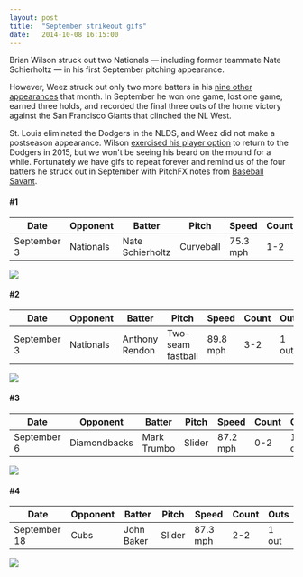 ```yaml
---
layout: post
title:  "September strikeout gifs"
date:   2014-10-08 16:15:00
---
```


Brian Wilson struck out two Nationals &mdash; including former teammate Nate Schierholtz &mdash; in his first September pitching appearance.

However, Weez struck out only two more batters in his [nine other appearances](http://www.baseball-reference.com/players/gl.cgi?id=wilsobr01&t=p&year=2014&share=0.86#385-394-sum:pitching_gamelogs) that month. In September he won one game, lost one game, earned three holds, and recorded the final three outs of the home victory against the San Francisco Giants that clinched the NL West.

St. Louis eliminated the Dodgers in the NLDS, and Weez did not make a postseason appearance. Wilson [exercised his player option](http://www.mlbdailydish.com/2014/10/8/6946523/brian-wilson-exercises-player-option-for-2015-dodgers) to return to the Dodgers in 2015, but we won't be seeing his beard on the mound for a while. Fortunately we have gifs to repeat forever and remind us of the four batters he struck out in September with PitchFX notes from [Baseball Savant](http://baseballsavant.com/pitchfx_search.php?hfPT=&hfZ=&hfGT=R%7C&hfPR=&hfAB=28%7C29%7C&ddlStadium=&hfBB=&hfHL=&pid%5B%5D=451216&hfCount=&ddlYear=2014&ddlPlayer=pitcher&ddlMin=0&ddlPitcherHand=&ddlBatterHand=&ddlVGT=&ddlVLT=&ddlDistGT=&ddlDistLT=&txtAngleGT=&txtAngleLT=&txtGameDateGT=2014-09-01&txtGameDateLT=2014-09-30&ddlTeam=&ddlPosition=&hfRO=&ddlHomeRoad=&hfIN=&hfOT=&ddlGroupBy=name&ddlSort=desc&ddlMinABs=0&ddlSBSuccess=&txtPx1=&txtPx2=&txtPz1=&txtPz2=&ddlRPXGT_ft=&ddlRPXGT_in=&ddlRPXLT_ft=&ddlRPXLT_in=&ddlRPYGT_ft=&ddlRPYGT_in=&ddlRPYLT_ft=&ddlRPYLT_in=&txtBAGT=&txtBALT=&txtBLGT=&txtBLLT=&txtSRGT=&txtSRLT=&txtSDGT=&txtSDLT=#results).

<h4>#1</h4>
<table>
	<thead>
		<th>Date</th>
		<th>Opponent</th>
		<th>Batter</th>
		<th>Pitch</th>
		<th>Speed</th>
		<th>Count</th>
		<th>Outs</th>
	</thead>
	<tbody>
		<td>September 3</td>
		<td>Nationals</td>
		<td>Nate Schierholtz</td>
		<td>Curveball</td>
		<td>75.3 mph</td>
		<td>1-2</td>
		<td>0 out</td>
	</tbody>
</table>

<img src="{{ site.baseurl }}//post-assets/2014-10-08-strikeouts/1.gif"/>

<h4>#2</h4>
<table>
	<thead>
		<th>Date</th>
		<th>Opponent</th>
		<th>Batter</th>
		<th>Pitch</th>
		<th>Speed</th>
		<th>Count</th>
		<th>Outs</th>
	</thead>
	<tbody>
		<td>September 3</td>
		<td>Nationals</td>
		<td>Anthony Rendon</td>
		<td>Two-seam fastball</td>
		<td>89.8 mph</td>
		<td>3-2</td>
		<td>1 out</td>
	</tbody>
</table>

<img src="{{ site.baseurl }}//post-assets/2014-10-08-strikeouts/2.gif"/>

<h4>#3</h4>
<table>
	<thead>
		<th>Date</th>
		<th>Opponent</th>
		<th>Batter</th>
		<th>Pitch</th>
		<th>Speed</th>
		<th>Count</th>
		<th>Outs</th>
	</thead>
	<tbody>
		<td>September 6</td>
		<td>Diamondbacks</td>
		<td>Mark Trumbo</td>
		<td>Slider</td>
		<td>87.2 mph</td>
		<td>0-2</td>
		<td>1 out</td>
	</tbody>
</table>

<img src="{{ site.baseurl }}//post-assets/2014-10-08-strikeouts/3.gif"/>

<h4>#4</h4>
<table>
	<thead>
		<th>Date</th>
		<th>Opponent</th>
		<th>Batter</th>
		<th>Pitch</th>
		<th>Speed</th>
		<th>Count</th>
		<th>Outs</th>
	</thead>
	<tbody>
		<td>September 18</td>
		<td>Cubs</td>
		<td>John Baker</td>
		<td>Slider</td>
		<td>87.3 mph</td>
		<td>2-2</td>
		<td>1 out</td>
	</tbody>
</table>

<img src="{{ site.baseurl }}//post-assets/2014-10-08-strikeouts/4.gif"/>

